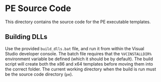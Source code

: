 # PE Source Code
This directory contains the source code for the PE executable templates.

## Building DLLs
Use the provided `build_dlls.bat` file, and run it from within the Visual Studio
developer console. The batch file requires that the `%VCINSTALLDIR%` environment
variable be defined (which it should be by default). The build script will
create both the x86 and x64 templates before moving them into the correct
folder. The current working directory when the build is run must be the source
code directory (`pe`).
